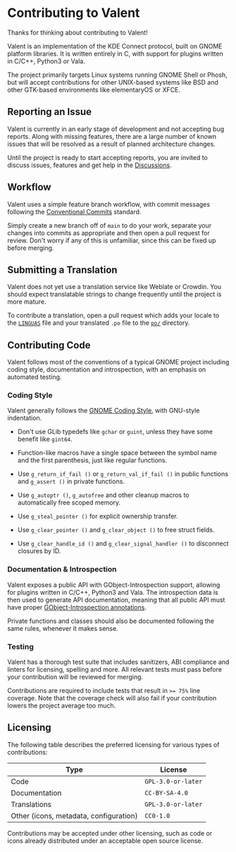 # Contributing to Valent

Thanks for thinking about contributing to Valent!

Valent is an implementation of the KDE Connect protocol, built on GNOME platform
libraries. It is written entirely in C, with support for plugins written in
C/C++, Python3 or Vala.

The project primarily targets Linux systems running GNOME Shell or Phosh, but
will accept contributions for other UNIX-based systems like BSD and other
GTK-based environments like elementaryOS or XFCE.


## Reporting an Issue

Valent is currently in an early stage of development and not accepting bug
reports. Along with missing features, there are a large number of known issues
that will be resolved as a result of planned architecture changes.

Until the project is ready to start accepting reports, you are invited to
discuss issues, features and get help in the [Discussions][discussions].


## Workflow

Valent uses a simple feature branch workflow, with commit messages following the
[Conventional Commits][conventional-commits] standard.

Simply create a new branch off of `main` to do your work, separate your changes
into commits as appropriate and then open a pull request for review. Don't worry
if any of this is unfamiliar, since this can be fixed up before merging.


## Submitting a Translation

Valent does not yet use a translation service like Weblate or Crowdin. You
should expect translatable strings to change frequently until the project is
more mature.

To contribute a translation, open a pull request which adds your locale to the
[`LINGUAS`][linguas] file and your translated `.po` file to the [`po/`][po_dir]
directory.


## Contributing Code

Valent follows most of the conventions of a typical GNOME project including
coding style, documentation and introspection, with an emphasis on automated
testing.


### Coding Style

Valent generally follows the [GNOME Coding Style][gnome-coding-style], with
GNU-style indentation.

* Don't use GLib typedefs like `gchar` or `guint`, unless they have some benefit
  like `gint64`.

* Function-like macros have a single space between the symbol name and the first
  parenthesis, just like regular functions.

* Use `g_return_if_fail ()` or `g_return_val_if_fail ()` in public functions and
  `g_assert ()` in private functions.

* Use `g_autoptr ()`, `g_autofree` and other cleanup macros to automatically
  free scoped memory.

* Use `g_steal_pointer ()` for explicit ownership transfer.

* Use `g_clear_pointer ()` and `g_clear_object ()` to free struct fields.

* Use `g_clear_handle_id ()` and `g_clear_signal_handler ()` to disconnect
  closures by ID.


### Documentation & Introspection

Valent exposes a public API with GObject-Introspection support, allowing for
plugins written in C/C++, Python3 and Vala. The introspection data is then used
to generate API documentation, meaning that all public API must have proper
[GObject-Introspection annotations][annotations].

Private functions and classes should also be documented following the same
rules, whenever it makes sense.


### Testing

Valent has a thorough test suite that includes sanitizers, ABI compliance and
linters for licensing, spelling and more. All relevant tests must pass before
your contribution will be reviewed for merging.

Contributions are required to include tests that result in `>= 75%` line
coverage. Note that the coverage check will also fail if your contribution
lowers the project average too much.


## Licensing

The following table describes the preferred licensing for various types of
contributions:

| Type                                   | License            |
|----------------------------------------|--------------------|
| Code                                   | `GPL-3.0-or-later` |
| Documentation                          | `CC-BY-SA-4.0`     |
| Translations                           | `GPL-3.0-or-later` |
| Other (icons, metadata, configuration) | `CC0-1.0`          |

Contributions may be accepted under other licensing, such as code or icons
already distributed under an acceptable open source license.


[annotations]: https://gi.readthedocs.io/en/latest/annotations/giannotations.html
[conventional-commits]: https://www.conventionalcommits.org
[discussions]: https://github.com/andyholmes/valent/discussions
[linguas]: https://github.com/andyholmes/valent/blob/main/po/LINGUAS
[po_dir]: https://github.com/andyholmes/valent/tree/main/po
[gnome-coding-style]: https://developer.gnome.org/documentation/guidelines/programming/coding-style.html

